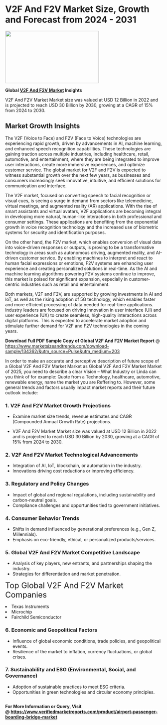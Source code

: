<H1>V2F And F2V Market Size, Growth and Forecast from 2024 - 2031</H1><img class="aligncenter size-medium wp-image-584254" src="https://thirdeyenews.in/wp-content/uploads/2024/09/Global-Market-Research-300x168.jpeg" alt="" width="300" height="168" /><p><strong>Global&nbsp;<a href="https://www.marketsizeandtrends.com/download-sample/134362/&amp;utm_source=Pulse&amp;utm_medium=203">V2F And F2V Market</a> Insights</strong></p><p>V2F And F2V Market Market size was valued at USD 12 Billion in 2022 and is projected to reach USD 30 Billion by 2030, growing at a CAGR of 15% from 2024 to 2030.</p><p><h2>Market Growth Insights</h2> <p>The V2F (Voice to Face) and F2V (Face to Voice) technologies are experiencing rapid growth, driven by advancements in AI, machine learning, and enhanced speech recognition capabilities. These technologies are gaining traction across multiple industries, including healthcare, retail, automotive, and entertainment, where they are being integrated to improve user interactions, create more immersive experiences, and optimize customer service. The global market for V2F and F2V is expected to witness substantial growth over the next few years, as businesses and consumers increasingly seek innovative, intuitive, and efficient solutions for communication and interface. </p> <p>The V2F market, focused on converting speech to facial recognition or visual cues, is seeing a surge in demand from sectors like telemedicine, virtual meetings, and augmented reality (AR) applications. With the rise of smart assistants and virtual avatars, V2F applications are becoming integral in developing more natural, human-like interactions in both professional and consumer settings. These applications are benefiting from the exponential growth in voice recognition technology and the increased use of biometric systems for security and identification purposes.</p> <p>On the other hand, the F2V market, which enables conversion of visual data into voice-driven responses or outputs, is proving to be a transformative technology in areas such as autonomous driving, augmented reality, and AI-driven customer service. By enabling machines to interpret and react to human facial expressions or emotions, F2V systems are enhancing user experience and creating personalized solutions in real-time. As the AI and machine learning algorithms powering F2V systems continue to improve, this market is poised for significant expansion, especially in customer-centric industries such as retail and entertainment.</p> <p>Both markets, V2F and F2V, are supported by growing investments in AI and IoT, as well as the rising adoption of 5G technology, which enables faster and more efficient processing of data needed for real-time applications. Industry leaders are focused on driving innovation in user interface (UI) and user experience (UX) to create seamless, high-quality interactions across digital platforms. This is expected to accelerate market adoption and stimulate further demand for V2F and F2V technologies in the coming years.</p> <p></p><p><span class=""><strong>Download Full PDF Sample Copy of Global V2F And F2V Market Report</strong> @ <a href="https://www.marketsizeandtrends.com/download-sample/134362/&amp;utm_source=Pulse&amp;utm_medium=203" target="_blank">https://www.marketsizeandtrends.com/download-sample/134362/&amp;utm_source=Pulse&amp;utm_medium=203</a></span></p><p>In order to make an accurate and perceptive description of future scope of a Global&nbsp;V2F And F2V Market Market as Global&nbsp;V2F And F2V Market Market of 2025, you need to describe a clear Vision &ndash; What Industry or Linda can you think of for example: Quote from a Technology, healthcare, automotive, renewable energy, name the market you are Reffering to. However, some general trends and factors usually impact market reports and their future outlook include:</p><h3>1.&nbsp;<strong>V2F And F2V Market Growth Projections</strong></h3><ul><li>Examine market size trends, revenue estimates and CAGR (Compounded Annual Growth Rate) projections.</li><li><p>V2F And F2V Market Market size was valued at USD 12 Billion in 2022 and is projected to reach USD 30 Billion by 2030, growing at a CAGR of 15% from 2024 to 2030.</p></li></ul><h3>2.&nbsp;<strong>V2F And F2V Market Technological Advancements</strong></h3><ul><li>Integration of AI, IoT, blockchain, or automation in the industry.</li><li>Innovations driving cost reductions or improving efficiency.</li></ul><h3>3.&nbsp;<strong>Regulatory and Policy Changes</strong></h3><ul><li>Impact of global and regional regulations, including sustainability and carbon-neutral goals.</li><li>Compliance challenges and opportunities tied to government initiatives.</li></ul><h3>4.&nbsp;<strong>Consumer Behavior Trends</strong></h3><ul><li>Shifts in demand influenced by generational preferences (e.g., Gen Z, Millennials).</li><li>Emphasis on eco-friendly, ethical, or personalized products/services.</li></ul><h3>5.&nbsp;<strong>Global V2F And F2V Market Competitive Landscape</strong></h3><ul><li>Analysis of key players, new entrants, and partnerships shaping the industry.</li><li>Strategies for differentiation and market penetration.</li></ul><p data-pm-slice="1 1 []"><span style="color: inherit; font-family: inherit; font-size: 25px;">Top Global V2F And F2V Market Companies</span></p><div class="" data-test-id=""><p><li>Texas Instruments</li><li> Microchip</li><li> Fairchild Semiconductor</li></p></div><h3>6.&nbsp;<strong>Economic and Geopolitical Factors</strong></h3><ul><li>Influence of global economic conditions, trade policies, and geopolitical events.</li><li>Resilience of the market to inflation, currency fluctuations, or global crises.</li></ul><h3>7.&nbsp;<strong>Sustainability and ESG (Environmental, Social, and Governance)</strong></h3><ul><li>Adoption of sustainable practices to meet ESG criteria.</li><li>Opportunities in green technologies and circular economy principles.</li></ul><h2><strong style="font-size: 14px;">For More Information or Query, Visit @&nbsp;</strong><a style="background-color: #ffffff; font-size: 14px;" href="https://www.marketsizeandtrends.com/report/v2f-and-f2v-market/" target="_blank">https://www.verifiedmarketreports.com/product/airport-passenger-boarding-bridge-market</a></h2>
